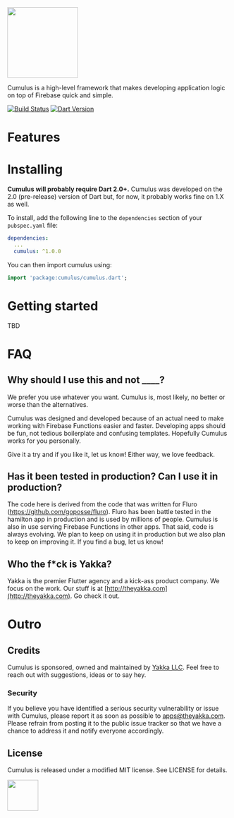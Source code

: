 
<img src="https://storage.googleapis.com/product-logos/logo_cumulus.png" align="center" width="160">

Cumulus is a high-level framework that makes developing application logic on top of Firebase quick and simple.

[![Build Status](https://travis-ci.org/theyakka/cumulus.svg?branch=master)](https://travis-ci.org/theyakka/cumulus)
[![Dart Version](https://img.shields.io/badge/Dart-2.0+-lightgrey.svg)](https://dartlang.org/)

# Features


# Installing

**Cumulus will probably require Dart 2.0+.** Cumulus was developed on the 2.0 (pre-release) version of Dart but, for now, it probably works fine on 1.X as well.

To install, add the following line to the `dependencies` section of your `pubspec.yaml` file:

```yaml
dependencies:
  ...
  cumulus: ^1.0.0

```

You can then import cumulus using:

```dart
import 'package:cumulus/cumulus.dart';
```

# Getting started

TBD


# FAQ

## Why should I use this and not ____?

We prefer you use whatever you want. Cumulus is, most likely, no better or worse than the alternatives.

Cumulus was designed and developed because of an actual need to make working with Firebase Functions easier and faster. Developing apps should be fun, not tedious boilerplate and confusing templates. Hopefully Cumulus works for you personally.

Give it a try and if you like it, let us know! Either way, we love feedback.

## Has it been tested in production? Can I use it in production?

The code here is derived from the code that was written for Fluro (https://github.com/goposse/fluro). Fluro has been battle tested in the hamilton app in production and is used by millions of people. Cumulus is also in use serving Firebase Functions in other apps. That said, code is always evolving. We plan to keep on using it in production but we also plan to keep on improving it. If you find a bug, let us know!

## Who the f*ck is Yakka?

Yakka is the premier Flutter agency and a kick-ass product company. We focus on the work. Our stuff is at [http://theyakka.com](http://theyakka.com). Go check it out.

# Outro

## Credits

Cumulus is sponsored, owned and maintained by [Yakka LLC](http://theyakka.com). Feel free to reach out with suggestions, ideas or to say hey.

### Security

If you believe you have identified a serious security vulnerability or issue with Cumulus, please report it as soon as possible to apps@theyakka.com. Please refrain from posting it to the public issue tracker so that we have a chance to address it and notify everyone accordingly.

## License

Cumulus is released under a modified MIT license. See LICENSE for details.

<img src="https://storage.googleapis.com/yakka-logos/logo_wordmark.png" align="center" width="70">
